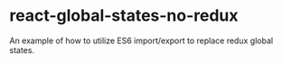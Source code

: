 # react-global-states-no-redux
An example of how to utilize ES6 import/export to replace redux global states.
